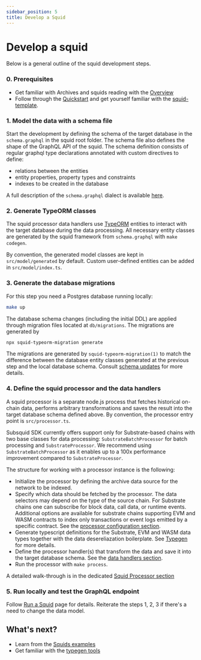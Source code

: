 ```yaml
---
sidebar_position: 5
title: Develop a Squid
---
```


# Develop a squid

Below is a general outline of the squid development steps. 

### 0. Prerequisites

- Get familiar with Archives and squids reading with the [Overview](/overview)
- Follow through the [Quickstart](/quickstart) and get yourself familiar with the [squid-template](https://github.com/subsquid/squid-template).

### 1. Model the data with a schema file

Start the development by defining the schema of the target database in the `schema.graphql` in the squid root folder. The schema file also defines the shape of the GraphQL API of the squid. The schema definition consists of regular graphql type declarations annotated with custom directives to define:
- relations between the entities
- entity properties, property types and constraints 
- indexes to be created in the database

A full description of the `schema.graphql` dialect is available [here](/develop-a-squid/schema-file).

### 2. Generate TypeORM classes

The squid processor data handlers use [TypeORM](https://typeorm.io) entities
to interact with the target database during the data processing. All necessary entity classes are
generated by the squid framework from `schema.graphql` with `make codegen`.

By convention, the generated model classes are kept in `src/model/generated` by default. Custom user-defined entities can
be added in `src/model/index.ts`.

### 3. Generate the database migrations

For this step you need a Postgres database running locally:
```bash
make up
```

The database schema changes (including the initial DDL) are applied through migration files located at `db/migrations`. The migrations are generated by 
```bash
npx squid-typeorm-migration generate
```
The migrations are generated by `squid-typeorm-migration(1)` to match the difference between the database entity classes generated at the previous step and the local database schema. Consult [schema updates](/develop-a-squid/schema-file/schema-updates) for more details.

### 4. Define the squid processor and the data handlers

A squid processor is a separate node.js process that fetches historical on-chain data, performs arbitrary transformations and saves the result into the target database schema defined above. By convention, the processor entry point is `src/processor.ts`.

Subsquid SDK currently offers support only for Substrate-based chains with two base classes for data processing: `SubstrateBatchProcessor` for batch processing and `SubstrateProcessor`. We recommend using `SubstrateBatchProcessor` as it enables up to a 100x performance improvement compared to `SubstrateProcessor`.

The structure for working with a processor instance is the following:

- Initialize the processor by defining the archive data source for the network to be indexed. 
- Specify which data should be fetched by the processor. The data selectors may depend on the type of the source chain. For Substrate chains one can subscribe for block data, call data, or runtime events. Additional options are available for substrate chains supporting EVM and WASM contracts to index only transactions or event logs emitted by a specific contract. See the [processor configuration section](/develop-a-squid/squid-processor/configuration).
- Generate typescript definitions for the Substrate, EVM and WASM data types together with the data desereliazation boilerplate.
See [Typegen](/develop-a-squid/typegen) for more details.
- Define the processor handler(s) that transform the data and save it into the target database schema. See the [data handlers section](/develop-a-squid/squid-processor/data-handlers).
- Run the processor with `make process`.

A detailed walk-through is in the dedicated [Squid Processor section](/develop-a-squid/squid-processor)

### 5. Run locally and test the GraphQL endpoint

Follow [Run a Squid](/run-squid) page for details. Reiterate the steps 1, 2, 3 if there's a need to change the data model. 


## What's next?

- Learn from the [Squids examples](/develop-a-squid/examples)
- Get familiar with the [typegen tools](/develop-a-squid/typegen)